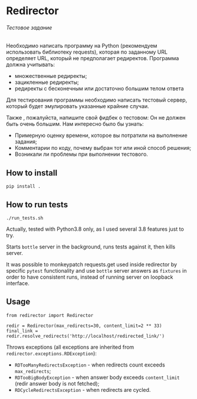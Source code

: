# Redirector
###### Тестовое задание

Необходимо написать программу на Python (рекомендуем использовать библиотеку requests), которая по заданному URL определяет URL, который не предполагает редиректов.
Программа должна учитывать:
- множественные редиректы;
- зацикленные редиректы;
- редиректы с бесконечным или достаточно большим телом ответа

Для тестирования программы необходимо написать тестовый сервер, который будет эмулировать указанные крайние случаи.

Также , пожалуйста, напишите свой фидбек о тестовом:
Он не должен быть очень большим. Нам интересно было бы узнать:
- Примерную оценку времени, которое вы потратили на выполнение задания;
- Комментарии по коду, почему выбран тот или иной способ решения;
- Возникали ли проблемы при выполнении тестового.

## How to install

`pip install .`

## How to run tests

`./run_tests.sh`

Actually, tested with Python3.8 only, as I used several 3.8 features just to try.

Starts `bottle` server in the background, runs tests against it, then kills server.

It was possible to monkeypatch requests.get used inside redirector by specific `pytest` functionality
and use `bottle` server answers as `fixtures` in order to have consistent runs,
instead of running server on loopback interface.

## Usage

```
from redirector import Redirector

redir = Redirector(max_redirects=30, content_limit=2 ** 33)
final_link = redir.resolve_redirects('http://localhost/redirected_link/')
```

Throws exceptions (all exceptions are inherited from `redirector.exceptions.RDException`):
- `RDTooManyRedirectsException` - when redirects count exceeds `max_redirects`;
- `RDTooBigBodyException` - when answer body exceeds `content_limit` (redir answer body is not fetched);
- `RDCycleRedirectsException` - when redirects are cycled.
